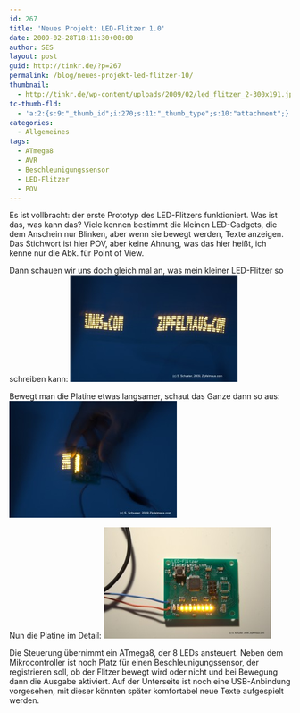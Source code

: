 ```yaml
---
id: 267
title: 'Neues Projekt: LED-Flitzer 1.0'
date: 2009-02-28T18:11:30+00:00
author: SES
layout: post
guid: http://tinkr.de/?p=267
permalink: /blog/neues-projekt-led-flitzer-10/
thumbnail:
  - http://tinkr.de/wp-content/uploads/2009/02/led_flitzer_2-300x191.jpg
tc-thumb-fld:
  - 'a:2:{s:9:"_thumb_id";i:270;s:11:"_thumb_type";s:10:"attachment";}'
categories:
  - Allgemeines
tags:
  - ATmega8
  - AVR
  - Beschleunigungssensor
  - LED-Flitzer
  - POV
---
```

Es ist vollbracht: der erste Prototyp des LED-Flitzers funktioniert. Was ist das, was kann das? Viele kennen bestimmt die kleinen LED-Gadgets, die dem Anschein nur Blinken, aber wenn sie bewegt werden, Texte anzeigen. Das Stichwort ist hier POV, aber keine Ahnung, was das hier heißt, ich kenne nur die Abk. für Point of View.

Dann schauen wir uns doch gleich mal an, was mein kleiner LED-Flitzer so schreiben kann:
[<img loading="lazy" src="/assets/2009/02/led_flitzer_2-300x191.jpg" alt="Led-Flitzer POV" title="Led-Flitzer POV" width="300" height="191" class="alignnone size-medium wp-image-268" />](/assets/2009/02/led_flitzer_2.jpg)

Bewegt man die Platine etwas langsamer, schaut das Ganze dann so aus:
[<img loading="lazy" src="/assets/2009/02/led_flitzer_1-300x209.jpg" alt="Led-Flitzer POV, Platine" title="Led-Flitzer POV, Platine" width="300" height="209" class="alignnone size-medium wp-image-269" />](/assets/2009/02/led_flitzer_1.jpg)

Nun die Platine im Detail:
[<img loading="lazy" src="/assets/2009/02/led_flitzer_0-300x199.jpg" alt="Led-Flitzer POV Platine" title="Led-Flitzer POV Platine" width="300" height="199" class="alignnone size-medium wp-image-270" />](/assets/2009/02/led_flitzer_0.jpg)

Die Steuerung übernimmt ein ATmega8, der 8 LEDs ansteuert. Neben dem Mikrocontroller ist noch Platz für einen Beschleunigungssensor, der registrieren soll, ob der Flitzer bewegt wird oder nicht und bei Bewegung dann die Ausgabe aktiviert. Auf der Unterseite ist noch eine USB-Anbindung vorgesehen, mit dieser könnten später komfortabel neue Texte aufgespielt werden.
